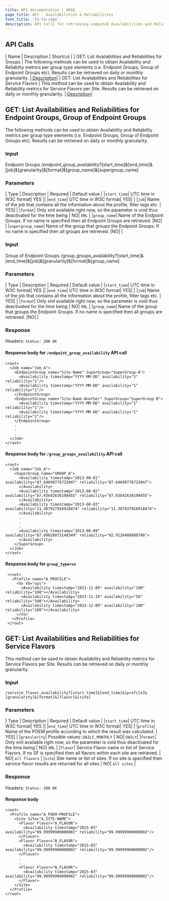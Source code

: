 ```yaml
---
title: API documentation | ARGO
page_title: API - Availabilities & Reliabilities
font_title: 'fa fa-cogs'
description: API calls for retrieving computed Availabilities and Reliabilities
---
```


## API Calls

| Name  | Description | Shortcut |
| GET: List Availabilities and Reliabilities for Groups | The following methods can be used to obtain Availability and Reliablity metrics per group type elements (i.e. Endpoint Groups, Group of Endpoint Groups etc). Results can be retrieved on daily or monthly granularity.  |<a href="#1"> Description</a>|
| GET: List Availabilities and Reliabilities for Service Flavors | This method can be used to obtain Availability and Reliability metrics for Service Flavors per Site. Results can be retrieved on daily or monthly granularity. | <a href="#2"> Description</a>|

<a id="1"></a>

## GET: List Availabilities and Reliabilities for Endpoint Groups, Group of Endpoint Groups

The following methods can be used to obtain Availability and Reliability metrics per group type elements (i.e. Endpoint Groups, Group of Endpoint Groups etc). Results can be retrieved on daily or monthly granularity.

### Input

Endpoint Groups
    /endpoint_group_availability?[start_time]&[end_time]&[job]&[granularity]&[format]&[group_name]&[supergroup_name]

### Parameters

| Type | Description | Required | Default value |
|`start_time`| UTC time in W3C format| YES ||
|`end_time`| UTC time in W3C format| YES| |
|`job`| Name of the job that contains all the information about the profile, filter tags etc. | YES| |
|`format`| Only xml available right now, so the parameter is void thus deactivated for the time being  | NO| `XML` |
|`group_name`| Name of the Endpoint Groups. If no name is specified then all Endpoint Groups are retrieved. |NO| |
|`supergroup_name`| Name of the group that groups the Endpoint Groups. If no name is specified then all groups are retrieved. |NO| |

### Input

Group of Endpoint Groups
    /group_groups_availability?[start_time]&[end_time]&[job]&[granularity]&[format]&[group_name]

### Parameters

| Type | Description | Required | Default value |
|`start_time`| UTC time in W3C format| YES ||
|`end_time`| UTC time in W3C format| YES| |
|`job`| Name of the job that contains all the information about the profile, filter tags etc. | YES| |
|`format`| Only xml available right now, so the parameter is void thus deactivated for the time being  | NO| `XML` |
|`group_name`| Name of the group that groups the Endpoint Groups. If no name is specified then all groups are retrieved. |NO| |


### Response

Headers: `Status: 200 OK`

#### Response body for `/endpoint_group_availability` API call

    <root>
      <Job name="Job_A">
        <EndpointGroup name="Site-Name" SuperGroup="SuperGroup-A">
          <Availability timestamp="YYYY-MM-DD" availability="1" reliability="1"/>
          <Availability timestamp="YYYY-MM-DD" availability="1" reliability="1"/>
        </EndpointGroup>
        <EndpointGroup name="Site-Name-Another" SuperGroup="SuperGroup-B">
          <Availability timestamp="YYYY-MM-DD" availability="1" reliability="1"/>
          <Availability timestamp="YYYY-MM-DD" availability="1" reliability="1"/>
        </EndpointGroup>
        .
        .
        .
      </Job>
    </root>

#### Response body for `/group_groups_availability` API call

    <root>
      <Job name="Job_A">
        <SuperGroup name="GROUP_A">
          <Availability timestamp="2013-08-01" availability="87.64699776723847" reliability="87.64699776723847">
          </Availability>
          <Availability timestamp="2013-08-02" availability="87.63642636198455" reliability="87.63642636198455">
          </Availability>
          <Availability timestamp="2013-08-03" availability="11.307937916910474" reliability="11.307937916910474">
          </Availability>
          .
          .
          .
          <Availability timestamp="2013-08-09" availability="87.69028873148349" reliability="92.9126400880786">
          </Availability>
        </SuperGroup>
      </Job>
    </root>


#### Response body for `group_type=vo`

     <root>
       <Profile name="A_PROFILE">
         <Vo VO="ops">
           <Availability timestamp="2013-11-09" availability="100" reliability="100"></Availability>
           <Availability timestamp="2013-11-19" availability="50" reliability="100"></Availability>
           <Availability timestamp="2013-12-09" availability="100" reliability="100"></Availability>
         </Vo>
       </Profile>
     </root>

<a id="2"></a>

## GET: List Availabilities and Reliabilities for Service Flavors

This method can be used to obtain Availability and Reliability metrics for Service Flavors per Site. Results can be retrieved on daily or monthly granularity.

### Input

    /service_flavor_availability?[start_time]&[end_time]&[profile]&[granularity]&[format]&[flavor]&[site]


### Parameters

| Type | Description | Required | Default value |
|`start_time`| UTC time in W3C format| YES ||
|`end_time`| UTC time in W3C format| YES| |
|`profile`|  Name of the POEM profile according to which the result was calculated. | YES| |
|`granularity`| Possible values: `DAILY`, `MONTHLY` | NO| `DAILY`|
|`format`| Only xml available right now, so the parameter is void thus deactivated for the time being  | NO| `XML` |
|`flavor`| Service Flavor name or list of Service Flavors. If no SF is specified then all flavors within each site are retrieved.  | NO| `all flavors` |
|`site`|  Site name or list of sites. If no site is specified then service flavor results are returned for all sites  | NO| `all sites` |

### Response

Headers: `Status: 200 OK`

#### Response body

    <root>
      <Profile name="A_POEM-PROFILE">
        <Site Site="A_SITE-NAME">
          <Flavor Flavor="A_FLAVOR">
            <Availability timestamp="2015-03" availability="99.99999900000002" reliability="99.99999900000002"/>
          </Flavor>
          <Flavor Flavor="B_FLAVOR">
            <Availability timestamp="2015-03" availability="99.99999900000002" reliability="99.99999900000002"/>
          </Flavor>
          .
          .
          <Flavor Flavor="N_FLAVOR">
            <Availability timestamp="2015-03" availability="99.99999900000002" reliability="99.99999900000002"/>
          </Flavor>
        </Site>
      </Profile>
    </root>
